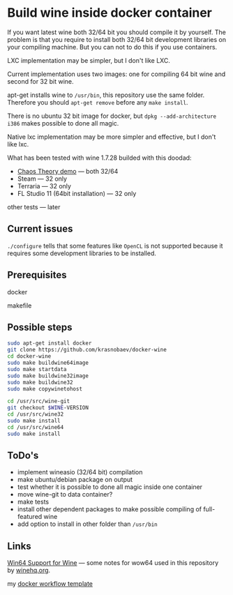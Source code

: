 Build wine inside docker container
==================================

If you want latest wine both 32/64 bit you should compile it by yourself.
The problem is that you require to install both 32/64 bit development libraries
on your compiling machine. But you can not to do this if you use containers.

LXC implementation may be simpler, but I don't like LXC.

Current implementation uses two images: one for compiling 64 bit wine and
second for 32 bit wine.

apt-get installs wine to `/usr/bin`, this repository use the same folder.
Therefore you should `apt-get remove` before any `make install`.

There is no ubuntu 32 bit image for docker, but `dpkg --add-architecture i386`
makes possible to done all magic.

Native lxc implementation may be more simpler and effective, but I don't like
lxc.

What has been tested with wine 1.7.28 builded with this doodad:
- [Chaos Theory demo](http://www.pouet.net/prod.php?which=25774) — both 32/64
- Steam — 32 only
- Terraria — 32 only
- FL Studio 11 (64bit installation) — 32 only

other tests — later

Current issues
--------------
`./configure` tells that some features like `OpenCL` is not supported because
it requires some development libraries to be installed.

Prerequisites
-------------
docker

makefile

Possible steps
--------------
```bash
sudo apt-get install docker
git clone https://github.com/krasnobaev/docker-wine
cd docker-wine
sudo make buildwine64image
sudo make startdata
sudo make buildwine32image
sudo make buildwine32
sudo make copywinetohost

cd /usr/src/wine-git
git checkout $WINE-VERSION
cd /usr/src/wine32
sudo make install
cd /usr/src/wine64
sudo make install
```

ToDo's
------
- implement wineasio (32/64 bit) compilation
- make ubuntu/debian package on output
- test whether it is possible to done all magic inside one container
- move wine-git to data container?
- make tests
- install other dependent packages to make possible compiling of full-featured wine
- add option to install in other folder than `/usr/bin`

Links
-----
[Win64 Support for Wine](http://wiki.winehq.org/Wine64) — some notes for wow64
used in this repository by [winehq.org](winehq.org).

my [docker workflow template](https://github.com/krasnobaev/docker-doc-template)

